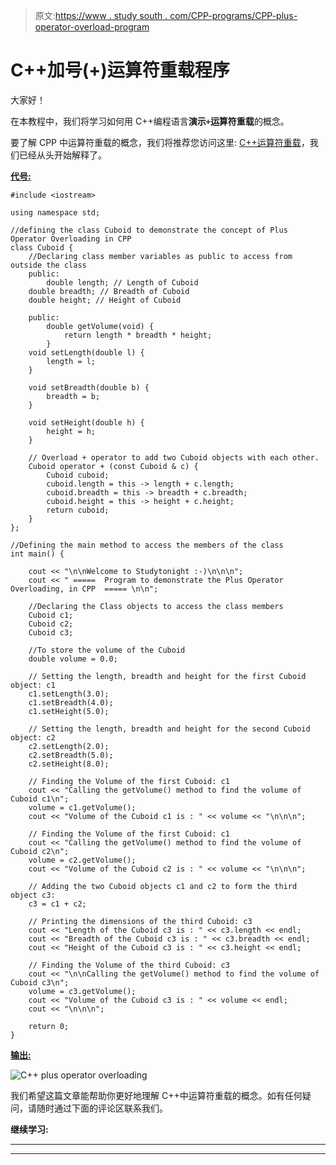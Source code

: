 > 原文:[https://www . study south . com/CPP-programs/CPP-plus-operator-overload-program](https://www.studytonight.com/cpp-programs/cpp-plus-operator-overloading-program)

# C++加号(+)运算符重载程序

大家好！

在本教程中，我们将学习如何用 C++编程语言**演示`+`运算符重载**的概念。

要了解 CPP 中运算符重载的概念，我们将推荐您访问这里: [C++运算符重载](https://www.studytonight.com/cpp/operator-overloading.php)，我们已经从头开始解释了。

<u>**代号:**</u>

```
#include <iostream>

using namespace std;

//defining the class Cuboid to demonstrate the concept of Plus Operator Overloading in CPP
class Cuboid {
    //Declaring class member variables as public to access from outside the class
    public:
        double length; // Length of Cuboid
    double breadth; // Breadth of Cuboid
    double height; // Height of Cuboid

    public:
        double getVolume(void) {
            return length * breadth * height;
        }
    void setLength(double l) {
        length = l;
    }

    void setBreadth(double b) {
        breadth = b;
    }

    void setHeight(double h) {
        height = h;
    }

    // Overload + operator to add two Cuboid objects with each other.
    Cuboid operator + (const Cuboid & c) {
        Cuboid cuboid;
        cuboid.length = this -> length + c.length;
        cuboid.breadth = this -> breadth + c.breadth;
        cuboid.height = this -> height + c.height;
        return cuboid;
    }
};

//Defining the main method to access the members of the class
int main() {

    cout << "\n\nWelcome to Studytonight :-)\n\n\n";
    cout << " =====  Program to demonstrate the Plus Operator Overloading, in CPP  ===== \n\n";

    //Declaring the Class objects to access the class members
    Cuboid c1;
    Cuboid c2;
    Cuboid c3;

    //To store the volume of the Cuboid
    double volume = 0.0;

    // Setting the length, breadth and height for the first Cuboid object: c1
    c1.setLength(3.0);
    c1.setBreadth(4.0);
    c1.setHeight(5.0);

    // Setting the length, breadth and height for the second Cuboid object: c2
    c2.setLength(2.0);
    c2.setBreadth(5.0);
    c2.setHeight(8.0);

    // Finding the Volume of the first Cuboid: c1
    cout << "Calling the getVolume() method to find the volume of Cuboid c1\n";
    volume = c1.getVolume();
    cout << "Volume of the Cuboid c1 is : " << volume << "\n\n\n";

    // Finding the Volume of the first Cuboid: c1
    cout << "Calling the getVolume() method to find the volume of Cuboid c2\n";
    volume = c2.getVolume();
    cout << "Volume of the Cuboid c2 is : " << volume << "\n\n\n";

    // Adding the two Cuboid objects c1 and c2 to form the third object c3:
    c3 = c1 + c2;

    // Printing the dimensions of the third Cuboid: c3
    cout << "Length of the Cuboid c3 is : " << c3.length << endl;
    cout << "Breadth of the Cuboid c3 is : " << c3.breadth << endl;
    cout << "Height of the Cuboid c3 is : " << c3.height << endl;

    // Finding the Volume of the third Cuboid: c3
    cout << "\n\nCalling the getVolume() method to find the volume of Cuboid c3\n";
    volume = c3.getVolume();
    cout << "Volume of the Cuboid c3 is : " << volume << endl;
    cout << "\n\n\n";

    return 0;
}
```

<u>**输出:**</u>

![C++ plus operator overloading](../Images/a70978957d39f4aaa76cf9e9f75b6090.png)

我们希望这篇文章能帮助你更好地理解 C++中运算符重载的概念。如有任何疑问，请随时通过下面的评论区联系我们。

**继续学习:**

* * *

* * *